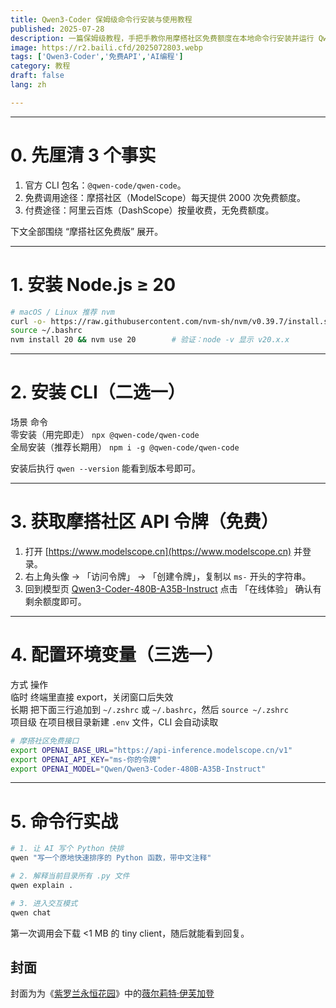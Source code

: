 ```yaml
---
title: Qwen3-Coder 保姆级命令行安装与使用教程
published: 2025-07-28
description: 一篇保姆级教程，手把手教你用摩搭社区免费额度在本地命令行安装并运行 Qwen3-Coder 480B 大模型。涵盖 Node.js 环境、@qwen-code/qwen-code CLI 安装、API 令牌获取、环境变量配置，5 分钟搞定，开箱即用。
image: https://r2.baili.cfd/2025072803.webp
tags: ['Qwen3-Coder','免费API','AI编程']
category: 教程
draft: false
lang: zh

---
```


---

# 0. 先厘清 3 个事实
1. 官方 CLI 包名：`@qwen-code/qwen-code`。  
2. 免费调用途径：摩搭社区（ModelScope）每天提供 2000 次免费额度。  
3. 付费途径：阿里云百炼（DashScope）按量收费，无免费额度。  

下文全部围绕 “摩搭社区免费版” 展开。

---

# 1. 安装 Node.js ≥ 20

```bash
# macOS / Linux 推荐 nvm
curl -o- https://raw.githubusercontent.com/nvm-sh/nvm/v0.39.7/install.sh | bash
source ~/.bashrc
nvm install 20 && nvm use 20        # 验证：node -v 显示 v20.x.x
```

---

# 2. 安装 CLI（二选一）

场景	命令	
零安装（用完即走）	`npx @qwen-code/qwen-code`	
全局安装（推荐长期用）	`npm i -g @qwen-code/qwen-code`	

安装后执行 `qwen --version` 能看到版本号即可。

---

# 3. 获取摩搭社区 API 令牌（免费）
1. 打开 [https://www.modelscope.cn](https://www.modelscope.cn) 并登录。  
2. 右上角头像 → 「访问令牌」 → 「创建令牌」，复制以 `ms-` 开头的字符串。  
3. 回到模型页 [Qwen3-Coder-480B-A35B-Instruct](https://www.modelscope.cn/models/Qwen/Qwen3-Coder-480B-A35B-Instruct) 点击 「在线体验」 确认有剩余额度即可。

---

# 4. 配置环境变量（三选一）

方式	操作	
临时	终端里直接 export，关闭窗口后失效	
长期	把下面三行追加到 `~/.zshrc` 或 `~/.bashrc`，然后 `source ~/.zshrc`	
项目级	在项目根目录新建 `.env` 文件，CLI 会自动读取	

```bash
# 摩搭社区免费接口
export OPENAI_BASE_URL="https://api-inference.modelscope.cn/v1"
export OPENAI_API_KEY="ms-你的令牌"
export OPENAI_MODEL="Qwen/Qwen3-Coder-480B-A35B-Instruct"
```

---

# 5. 命令行实战

```bash
# 1. 让 AI 写个 Python 快排
qwen "写一个原地快速排序的 Python 函数，带中文注释"

# 2. 解释当前目录所有 .py 文件
qwen explain .

# 3. 进入交互模式
qwen chat
```

第一次调用会下载 <1 MB 的 tiny client，随后就能看到回复。
## 封面
封面为为《[紫罗兰永恒花园](https://zh.moegirl.org.cn/紫罗兰永恒花园)》中的[薇尔莉特·伊芙加登](https://zh.moegirl.org.cn/薇尔莉特·伊芙加登)